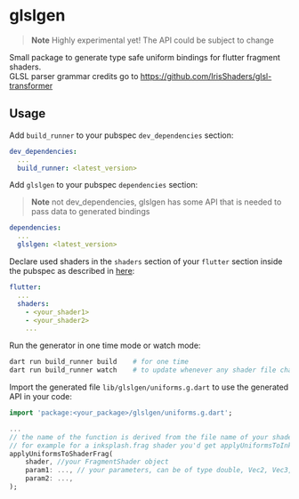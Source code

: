 # glslgen

> **Note**
> Highly experimental yet! The API could be subject to change  

Small package to generate type safe uniform bindings for flutter fragment shaders.  
GLSL parser grammar credits go to https://github.com/IrisShaders/glsl-transformer

## Usage

Add `build_runner` to your pubspec `dev_dependencies` section:

```yaml
dev_dependencies:
  ...
  build_runner: <latest_version>
```

Add `glslgen` to your pubspec `dependencies` section:
> **Note**
> not dev_dependencies, glslgen has some API that is needed to pass data to generated bindings

```yaml
dependencies:
  ...
  glslgen: <latest_version>
```

Declare used shaders in the `shaders` section of your `flutter` section inside the pubspec as described in [here](https://docs.flutter.dev/ui/advanced/shaders#adding-shaders-to-an-application):


```yaml
flutter:
  ...
  shaders:
    - <your_shader1>
    - <your_shader2>
    ...
```

Run the generator in one time mode or watch mode:

```bash
dart run build_runner build    # for one time
dart run build_runner watch    # to update whenever any shader file changes
```

Import the generated file `lib/glslgen/uniforms.g.dart` to use the generated API in your code:

```dart
import 'package:<your_package>/glslgen/uniforms.g.dart';

...
// the name of the function is derived from the file name of your shader file
// for example for a inksplash.frag shader you'd get applyUniformsToInkSplashFrag
applyUniformsToShaderFrag( 
    shader, //your FragmentShader object
    param1: ..., // your parameters, can be of type double, Vec2, Vec3, Vec4, dart:ui Image or a List of any of these types
    param2: ...,
);
```